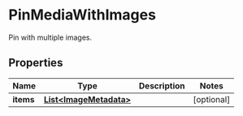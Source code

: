 

# PinMediaWithImages

Pin with multiple images.

## Properties

| Name | Type | Description | Notes |
|------------ | ------------- | ------------- | -------------|
|**items** | [**List&lt;ImageMetadata&gt;**](ImageMetadata.md) |  |  [optional] |



